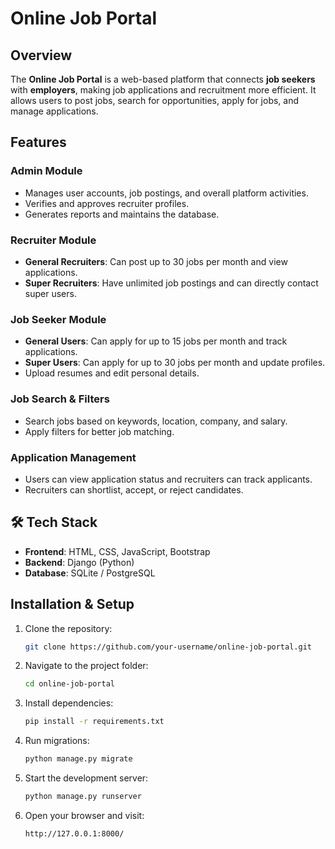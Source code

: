 # Online Job Portal

##  Overview
The **Online Job Portal** is a web-based platform that connects **job seekers** with **employers**, making job applications and recruitment more efficient. It allows users to post jobs, search for opportunities, apply for jobs, and manage applications.

##  Features
###  **Admin Module**
- Manages user accounts, job postings, and overall platform activities.
- Verifies and approves recruiter profiles.
- Generates reports and maintains the database.

###  **Recruiter Module**
- **General Recruiters**: Can post up to 30 jobs per month and view applications.
- **Super Recruiters**: Have unlimited job postings and can directly contact super users.

###  **Job Seeker Module**
- **General Users**: Can apply for up to 15 jobs per month and track applications.
- **Super Users**: Can apply for up to 30 jobs per month and update profiles.
- Upload resumes and edit personal details.

###  **Job Search & Filters**
- Search jobs based on keywords, location, company, and salary.
- Apply filters for better job matching.

###  **Application Management**
- Users can view application status and recruiters can track applicants.
- Recruiters can shortlist, accept, or reject candidates.

## 🛠 Tech Stack
- **Frontend**: HTML, CSS, JavaScript, Bootstrap
- **Backend**: Django (Python)
- **Database**: SQLite / PostgreSQL

##  Installation & Setup
1. Clone the repository:
   ```bash
   git clone https://github.com/your-username/online-job-portal.git
   ```
2. Navigate to the project folder:
   ```bash
   cd online-job-portal
   ```
3. Install dependencies:
   ```bash
   pip install -r requirements.txt
   ```
4. Run migrations:
   ```bash
   python manage.py migrate
   ```
5. Start the development server:
   ```bash
   python manage.py runserver
   ```
6. Open your browser and visit:
   ```
   http://127.0.0.1:8000/
   ```


